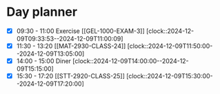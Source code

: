 # Day planner

- [x] 09:30 - 11:00 Exercise [[GEL-1000-EXAM-3]]
      [clock::2024-12-09T09:33:53--2024-12-09T11:00:09]
- [x] 11:30 - 13:20 [[MAT-2930-CLASS-24]]
      [clock::2024-12-09T11:50:00--2024-12-09T13:05:00]
- [x] 14:00 - 15:00 Diner
      [clock::2024-12-09T14:00:00--2024-12-09T15:15:00]
- [x] 15:30 - 17:20 [[STT-2920-CLASS-25]]
      [clock::2024-12-09T15:30:00--2024-12-09T17:20:00]
